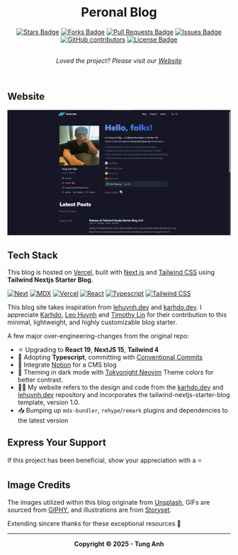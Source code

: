 <h1 align="center">Peronal Blog</h1>
<!-- <p align="center"><i>My desire to practice my skills and share my acquired knowledge fuels my endeavors.</i></p> -->

<div align="center">
    <a href="https://github.com/DawnBreaker207/dawn/stargazers"><img src="https://img.shields.io/github/stars/DawnBreaker207/dawn" alt="Stars Badge"/></a>
    <a href="https://github.com/DawnBreaker207/dawn/network/members"><img src="https://img.shields.io/github/forks/DawnBreaker207/dawn" alt="Forks Badge"/></a>
    <a href="https://github.com/DawnBreaker207/dawn/pulls"><img src="https://img.shields.io/github/issues-pr/DawnBreaker207/dawn" alt="Pull Requests Badge"/></a>
    <a href="https://github.com/DawnBreaker207/dawn/issues"><img src="https://img.shields.io/github/issues/DawnBreaker207/dawn" alt="Issues Badge"/></a>
    <a href="https://github.com/DawnBreaker207/dawn/graphs/contributors"><img src="https://img.shields.io/github/contributors/DawnBreaker207/dawn?color=2b9348" alt="GitHub contributors" ></a>
    <a href="https://github.com/DawnBreaker207/dawn/blob/master/LICENSE"><img src="https://img.shields.io/github/license/Karhdo/karhdo.dev?color=2b9348" alt="License Badge"/></a>
</div>
<br>
<p align="center"><i>Loved the project? Please visit our <a href="">Website</a></i></p>
<br>

## Website

<a href=""><img src="https://raw.githubusercontent.com/DawnBreaker207/dawn/main/public/static/images/projects/dawn-blog.png" alt="Image Blog Website" /></a>

## Tech Stack

This blog is hosted on [Vercel](https://vercel.com/), built with [Next.js](https://nextjs.org/) and [Tailwind CSS](https://tailwindcss.com/) using **Tailwind Nextjs Starter Blog**.

[![Next][Next.js]][Next-url] [![MDX][MDX]][MDX-url] [![Vercel][Vercel]][Vercel-url] [![React][React]][React-url] [![Typescript][Typescript]][Typescript-url] [![Tailwind CSS][Tailwind CSS]][Tailwind CSS-url]

This blog site takes inspiration from [lehuynh.dev](https://leohuynh.dev/) and [karhdo.dev](https://karhdo-blog.vercel.app). I appreciate [Karhdo](https://twitter.com/karhdo), [Leo Huynh](https://twitter.com/hta218_) and [Timothy Lin](https://twitter.com/timlrxx) for their contribution to this minimal, lightweight, and highly customizable blog starter.

A few major over-engineering-changes from the original repo:

- ⚛️ Upgrading to **React 19**, **NextJS 15**, **Tailwind 4**
- 🎉 Adopting **Typescript**, committing with [Conventional Commits](https://www.conventionalcommits.org/)
- 🔌 Integrate [Notion](https://www.notion.com) for a CMS blog
- 👀 Theming in dark mode with [Tokyonight Neovim](https://github.com/folke/tokyonight.nvim) Theme colors for better contrast.
- 👨‍💻 My website refers to the design and code from the [karhdo.dev](https://karhdo-blog.vercel.app) and [lehuynh.dev](https://leohuynh.dev/) repository and incorporates the tailwind-nextjs-starter-blog template, version 1.0.
- 📥 Bumping up `mdx-bundler`, `rehype`/`remark` plugins and dependencies to the latest version

## Express Your Support

If this project has been beneficial, show your appreciation with a ⭐

## Image Credits

The images utilized within this blog originate from [Unsplash](https://unsplash.com/), GIFs are sourced from [GIPHY](https://giphy.com/), and illustrations are from [Storyset](https://storyset.com/).

Extending sincere thanks for these exceptional resources 🙏

---

<p align="center"><b>Copyright © 2025 - Tung Anh</b></p>

<!-- MARKDOWN LINKS & IMAGES -->
<!-- https://www.markdownguide.org/basic-syntax/#reference-style-links -->

[Next.js]: https://img.shields.io/badge/next.js-000000?style=for-the-badge&logo=nextdotjs&logoColor=white
[Next-url]: https://nextjs.org/
[Typescript]: https://img.shields.io/badge/TypeScript-3178C6?style=for-the-badge&logo=typescript&logoColor=white
[Typescript-url]: https://www.typescriptlang.org/
[Tailwind CSS]: https://img.shields.io/badge/Tailwind_CSS-38B2AC?style=for-the-badge&logo=tailwind-css&logoColor=white
[Tailwind CSS-url]: https://tailwindcss.com/
[MDX]: https://img.shields.io/badge/MDX-000000?style=for-the-badge&logo=mdx&logoColor=white
[MDX-url]: https://mdxjs.com/
[React]: https://img.shields.io/badge/React-20232A?style=for-the-badge&logo=react&logoColor=61DAFB
[React-url]: https://reactjs.org/
[Vercel]: https://img.shields.io/badge/Vercel-000000?style=for-the-badge&logo=vercel&logoColor=white
[Vercel-url]: https://vercel.com/
